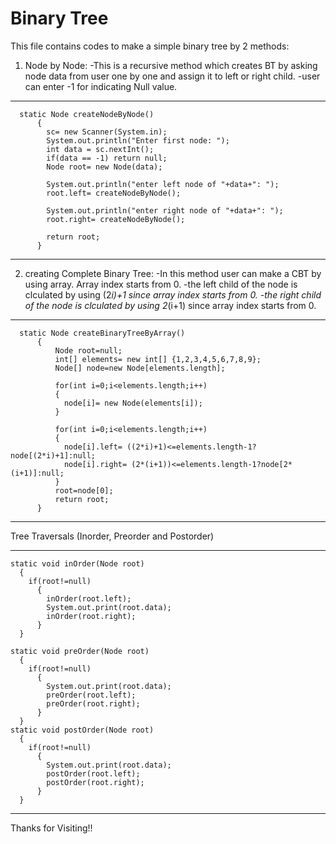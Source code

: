 # Binary Tree
This file contains codes to make a simple binary tree by 2 methods:
1. Node by Node:
  -This is a recursive method which creates BT by asking node data from user one by one and assign it to left or right child.
  -user can enter -1 for indicating Null value.
  ------------------------------------------------------------------------------
      static Node createNodeByNode()
          {
            sc= new Scanner(System.in);
            System.out.println("Enter first node: ");
            int data = sc.nextInt();
            if(data == -1) return null;
            Node root= new Node(data);

            System.out.println("enter left node of "+data+": ");
            root.left= createNodeByNode();

            System.out.println("enter right node of "+data+": ");
            root.right= createNodeByNode();

            return root;
          }
  ----------------------------------------------------------------------------------        





2. creating Complete Binary Tree:
  -In this method user can make a CBT by using array. Array index starts from 0.
  -the left child of the node is clculated by using (2*i)+1 since array index starts from 0.
  -the right child of the node is clculated by using 2*(i+1) since array index starts from 0.
  ----------------------------------------------------------------------------------
      static Node createBinaryTreeByArray()
          {	
              Node root=null;
              int[] elements= new int[] {1,2,3,4,5,6,7,8,9};
              Node[] node=new Node[elements.length];

              for(int i=0;i<elements.length;i++)
              {
                node[i]= new Node(elements[i]);
              }

              for(int i=0;i<elements.length;i++)
              {
                node[i].left= ((2*i)+1)<=elements.length-1?node[(2*i)+1]:null;
                node[i].right= (2*(i+1))<=elements.length-1?node[2*(i+1)]:null;
              }
              root=node[0];
              return root;
          }
 -----------------------------------------------------------------------------------------
 
 
 
 
  Tree Traversals (Inorder, Preorder and Postorder)
  
  
  -----------------------------------------------------------------------------
  
  	static void inOrder(Node root)
      {
        if(root!=null)
          {
            inOrder(root.left);
            System.out.print(root.data);
            inOrder(root.right);
          }
      }
	
	static void preOrder(Node root)
      {
        if(root!=null)
          {	
            System.out.print(root.data);
            preOrder(root.left);
            preOrder(root.right);
          }
      }
	static void postOrder(Node root)
      {
        if(root!=null)
          {
            System.out.print(root.data);
            postOrder(root.left);
            postOrder(root.right);
          }
      }
-----------------------------------------------------------------------------------      
  
  
  Thanks for Visiting!!
  
  
